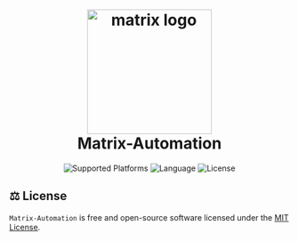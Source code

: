 <h1 align="center">
  <img alt="matrix logo" src="https://element.io/images/logo-mark-primary.svg" width="224px"/><br/>
  Matrix-Automation
</h1>

<p align="center">
<img alt="Supported Platforms" src="https://img.shields.io/badge/Platform-Ubuntu-blueviolet?color=blue&style=for-the-badge">
<img alt="Language" src="https://img.shields.io/badge/Language-Ansible-blue?color=blueviolet&style=for-the-badge">
<img alt="License" src="https://img.shields.io/github/license/cameronwickes/matrix-automation?color=brightgreen&style=for-the-badge">
</p>

## ⚖️ License

`Matrix-Automation` is free and open-source software licensed under the [MIT License](https://github.com/cameronwickes/matrix-automation/blob/main/LICENSE).
